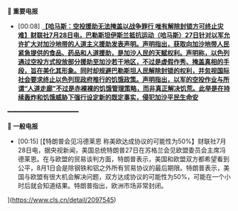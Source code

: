 **🔴 重要电报**

  - [00:08] **[【哈马斯：空投援助无法掩盖以战争罪行 唯有解除封锁方可终止灾难】财联社7月28日电，巴勒斯坦伊斯兰抵抗运动（哈马斯）27日针对以军允许扩大对加沙地带的人道主义援助发表声明。声明指出，获取向加沙地带人民紧急提供的食品、药品和人道援助，是加沙人民的天赋权利。声明称，以色列通过空投方式投放部分援助至加沙若干地区，不过是虚假作秀、掩盖真相的手段，旨在美化其形象。同时却规避巴勒斯坦人民解除封锁的权利，并忽视国际社会要求终止以色列现政府推行的饥饿政策。声明指出，以军的空投作业与所谓“人道走廊”不过是赤裸裸的饥饿管理策略，而非真正解决饥荒。此举是在持续轰炸和饥饿威胁下强行设定新的既定事实，侵犯加沙平民生命安](https://www.cls.cn/detail/2097544)**

━━━━━━━━━━━━━━━━━━━

**📰 一般电报**

  - [00:15] [【特朗普会见冯德莱恩 称美欧达成协议的可能性为50%】财联社7月28日电，据央视新闻，美国总统特朗普27日在苏格兰会见欧盟委员会主席冯德莱恩。在与欧盟的贸易谈判方面，特朗普表示，美国和欧盟双方都希望看到公平，8月1日会是除钢铁和铝之外所有贸易协议的最后期限。特朗普表示，美国与欧盟有很大机会解决问题，双方达成协议的可能性为50%，可能在一个小时后就会知道结果。特朗普指出，欧洲市场非常封闭。

](https://www.cls.cn/detail/2097545)
